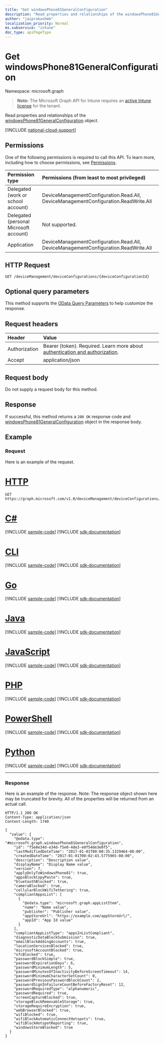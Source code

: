 ```yaml
---
title: "Get windowsPhone81GeneralConfiguration"
description: "Read properties and relationships of the windowsPhone81GeneralConfiguration object."
author: "jaiprakashmb"
localization_priority: Normal
ms.subservice: "intune"
doc_type: apiPageType
---
```


# Get windowsPhone81GeneralConfiguration

Namespace: microsoft.graph

> **Note:** The Microsoft Graph API for Intune requires an [active Intune license](https://go.microsoft.com/fwlink/?linkid=839381) for the tenant.

Read properties and relationships of the [windowsPhone81GeneralConfiguration](../resources/intune-deviceconfig-windowsphone81generalconfiguration.md) object.

[!INCLUDE [national-cloud-support](../../includes/all-clouds.md)]

## Permissions
One of the following permissions is required to call this API. To learn more, including how to choose permissions, see [Permissions](/graph/permissions-reference).

|Permission type|Permissions (from least to most privileged)|
|:---|:---|
|Delegated (work or school account)|DeviceManagementConfiguration.Read.All, DeviceManagementConfiguration.ReadWrite.All|
|Delegated (personal Microsoft account)|Not supported.|
|Application|DeviceManagementConfiguration.Read.All, DeviceManagementConfiguration.ReadWrite.All|

## HTTP Request
<!-- {
  "blockType": "ignored"
}
-->
``` http
GET /deviceManagement/deviceConfigurations/{deviceConfigurationId}
```

## Optional query parameters
This method supports the [OData Query Parameters](/graph/query-parameters) to help customize the response.

## Request headers
|Header|Value|
|:---|:---|
|Authorization|Bearer {token}. Required. Learn more about [authentication and authorization](/graph/auth/auth-concepts).|
|Accept|application/json|

## Request body
Do not supply a request body for this method.

## Response
If successful, this method returns a `200 OK` response code and [windowsPhone81GeneralConfiguration](../resources/intune-deviceconfig-windowsphone81generalconfiguration.md) object in the response body.

## Example

### Request
Here is an example of the request.

# [HTTP](#tab/http)
<!-- { "blockType": "request" , "name" : "intune_deviceconfig_windowsphone81generalconfiguration_get_get_windowsphone81generalconfiguration" }-->
``` http
GET https://graph.microsoft.com/v1.0/deviceManagement/deviceConfigurations/{deviceConfigurationId}
```

# [C#](#tab/csharp)
[!INCLUDE [sample-code](../includes/snippets/csharp/intune-deviceconfig-windowsphone81generalconfiguration-get-get-windowsphone81generalconfiguration-csharp-snippets.md)]
[!INCLUDE [sdk-documentation](../includes/snippets/snippets-sdk-documentation-link.md)]

# [CLI](#tab/cli)
[!INCLUDE [sample-code](../includes/snippets/cli/intune-deviceconfig-windowsphone81generalconfiguration-get-get-windowsphone81generalconfiguration-cli-snippets.md)]
[!INCLUDE [sdk-documentation](../includes/snippets/snippets-sdk-documentation-link.md)]

# [Go](#tab/go)
[!INCLUDE [sample-code](../includes/snippets/go/intune-deviceconfig-windowsphone81generalconfiguration-get-get-windowsphone81generalconfiguration-go-snippets.md)]
[!INCLUDE [sdk-documentation](../includes/snippets/snippets-sdk-documentation-link.md)]

# [Java](#tab/java)
[!INCLUDE [sample-code](../includes/snippets/java/intune-deviceconfig-windowsphone81generalconfiguration-get-get-windowsphone81generalconfiguration-java-snippets.md)]
[!INCLUDE [sdk-documentation](../includes/snippets/snippets-sdk-documentation-link.md)]

# [JavaScript](#tab/javascript)
[!INCLUDE [sample-code](../includes/snippets/javascript/intune-deviceconfig-windowsphone81generalconfiguration-get-get-windowsphone81generalconfiguration-javascript-snippets.md)]
[!INCLUDE [sdk-documentation](../includes/snippets/snippets-sdk-documentation-link.md)]

# [PHP](#tab/php)
[!INCLUDE [sample-code](../includes/snippets/php/intune-deviceconfig-windowsphone81generalconfiguration-get-get-windowsphone81generalconfiguration-php-snippets.md)]
[!INCLUDE [sdk-documentation](../includes/snippets/snippets-sdk-documentation-link.md)]

# [PowerShell](#tab/powershell)
[!INCLUDE [sample-code](../includes/snippets/powershell/intune-deviceconfig-windowsphone81generalconfiguration-get-get-windowsphone81generalconfiguration-powershell-snippets.md)]
[!INCLUDE [sdk-documentation](../includes/snippets/snippets-sdk-documentation-link.md)]

# [Python](#tab/python)
[!INCLUDE [sample-code](../includes/snippets/python/intune-deviceconfig-windowsphone81generalconfiguration-get-get-windowsphone81generalconfiguration-python-snippets.md)]
[!INCLUDE [sdk-documentation](../includes/snippets/snippets-sdk-documentation-link.md)]

---

### Response
Here is an example of the response. Note: The response object shown here may be truncated for brevity. All of the properties will be returned from an actual call.

<!-- { "blockType": "response" , "@odata.type" : "microsoft.graph.windowsPhone81GeneralConfiguration" }-->
``` http
HTTP/1.1 200 OK
Content-Type: application/json
Content-Length: 1740

{
  "value": {
    "@odata.type": "#microsoft.graph.windowsPhone81GeneralConfiguration",
    "id": "f5e0e34d-e34d-f5e0-4de3-e0f54de3e0f5",
    "lastModifiedDateTime": "2017-01-01T00:00:35.1329464-08:00",
    "createdDateTime": "2017-01-01T00:02:43.5775965-08:00",
    "description": "Description value",
    "displayName": "Display Name value",
    "version": 7,
    "applyOnlyToWindowsPhone81": true,
    "appsBlockCopyPaste": true,
    "bluetoothBlocked": true,
    "cameraBlocked": true,
    "cellularBlockWifiTethering": true,
    "compliantAppsList": [
      {
        "@odata.type": "microsoft.graph.appListItem",
        "name": "Name value",
        "publisher": "Publisher value",
        "appStoreUrl": "https://example.com/appStoreUrl/",
        "appId": "App Id value"
      }
    ],
    "compliantAppListType": "appsInListCompliant",
    "diagnosticDataBlockSubmission": true,
    "emailBlockAddingAccounts": true,
    "locationServicesBlocked": true,
    "microsoftAccountBlocked": true,
    "nfcBlocked": true,
    "passwordBlockSimple": true,
    "passwordExpirationDays": 6,
    "passwordMinimumLength": 5,
    "passwordMinutesOfInactivityBeforeScreenTimeout": 14,
    "passwordMinimumCharacterSetCount": 0,
    "passwordPreviousPasswordBlockCount": 2,
    "passwordSignInFailureCountBeforeFactoryReset": 12,
    "passwordRequiredType": "alphanumeric",
    "passwordRequired": true,
    "screenCaptureBlocked": true,
    "storageBlockRemovableStorage": true,
    "storageRequireEncryption": true,
    "webBrowserBlocked": true,
    "wifiBlocked": true,
    "wifiBlockAutomaticConnectHotspots": true,
    "wifiBlockHotspotReporting": true,
    "windowsStoreBlocked": true
  }
}
```
